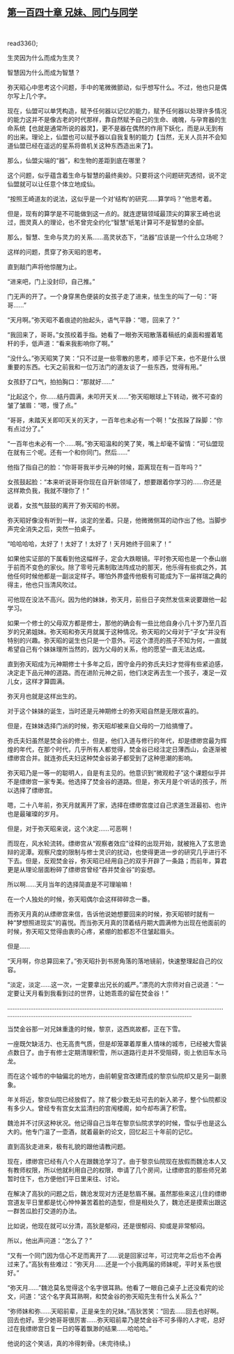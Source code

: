 ## [第一百四十章 兄妹、同门与同学](https://www.xxbiquge.com/11_11207/9136208.html)
﻿

  read336();<!--章节内容开始-->

  生灵因为什么而成为生灵？

  智慧因为什么而成为智慧？

  弥天昭心中思考这个问题，手中的笔微微颤动，似乎想写什么。不过，他也只是偶尔写上几个字。

  现在，仙盟可以单凭构造，赋予任何器以记忆的能力，赋予任何器以处理许多情况的能力这并不是像古老的时代那样，靠自然赋予自己的生命、魂魄，与孕育器的生命系统【也就是通常所说的器灵】，更不是器在偶然的作用下妖化，而是从无到有的出来。理论上，仙盟也可以赋予器以自我复制的能力【当然，无关人员并不会知道仙盟已经在遥远的星系将兽机关这种东西造出来了】。

  那么，仙盟尖端的“器”，和生物的差距到底在哪里？

  这个问题，似乎蕴含着生命与智慧的最终奥妙。只要将这个问题研究透彻，说不定仙盟就可以让任意个体立地成仙。

  “按照王崎道友的说法，这似乎是一个对‘结构’的研究……算学吗？”他思考着。

  但是，现有的算学是不可能做到这一点的。就连逻辑领域最顶尖的算家王崎也说过，图灵真人的理论，也不曾完全约化“智慧”纸笔计算可不是智慧的全部。

  那么，智慧、生命与灵力的关系……高灵状态下，“法器”应该是一个什么立场呢？

  这样的问题，贯穿了弥天昭的思考。

  直到敲门声将他惊醒为止。

  “进来吧，门上没封印，自己推。”

  门无声的开了。一个身穿黑色便装的女孩子走了进来，怯生生的叫了一句：“哥哥……”

  “天月啊。”弥天昭不着痕迹的抬起头，语气平静：“嗯，回来了？”

  “我回来了，哥哥。”女孩绞着手指。她看了一眼弥天昭散落着稿纸的桌面和握着笔杆的手，低声道：“看来我影响你了啊。”

  “没什么。”弥天昭笑了笑：“只不过是一些零散的思考，顺手记下来，也不是什么很重要的东西。七天之前我和一位万法门的道友谈了一些东西，觉得有用。”

  女孩舒了口气，拍拍胸口：“那就好……”

  “比起这个，你……结丹圆满，未叩开天关……”弥天昭眼球上下转动，微不可查的皱了皱眉：“嗯，慢了点。”

  “哥哥，未踏天关即叩天关的天才，一百年也未必有一个啊！”女孩跺了跺脚：“你有点过分了。”

  “一百年也未必有一个……啊。”弥天昭温和的笑了笑，嘴上却毫不留情：“可仙盟现在就有三个呢。还有一个和你同门。然后……”

  他指了指自己的脸：“你哥哥我半步元神的时候，距离现在有一百年吗？”

  女孩鼓起脸：“本来听说哥哥你现在自开新领域了，想要跟着你学习的……你还是这样欺负我，我就不理你了！”

  说着，女孩气鼓鼓的离开了弥天昭的书房。

  弥天昭好像没有听到一样，淡定的坐着。只是，他微微侧耳的动作出了他。当脚步声完全消失之后，突然一拍桌子。

  “哈哈哈哈，太好了！太好了！太好了！天月她终于回来了！”

  如果他实证部的下属看到他这幅样子，定会大跌眼镜。平时弥天昭也是一个泰山崩于前而不变色的家伙。除了零号元素制取法阵成功的那天，他乐得有些疯之外，其他任何时候他都是一副淡定样子。哪怕外界盛传他极有可能成为下一届祥瑞之典的得主，他也只当清风吹过。

  可他现在没法不高兴。因为他的妹妹，弥天月，前些日子突然发信来说要跟他一起学习。

  如果一个修士的父母双方都是修士，那他的确会有一些比他自身小几十岁乃至几百岁的兄弟姐妹。弥天昭和弥天月就属于这种情况。弥天昭的父母对于“子女”并没有特别的兴趣。弥天昭的诞生也只是一个意外。可这个漂亮的孩子不知为何，一直就希望自己有个妹妹理所当然的，因为父母的关系，他的愿望一直无法达成。

  直到弥天昭成为元神期修士十多年之后，困守金丹的弥氏夫妇才觉得有些紧迫感，决定走下品元神的道路。而在进阶元神之前，他们决定再去生一个孩子，凑足一双儿女，这样才算圆满。

  弥天月也就是这样出生的。

  对于这个妹妹的诞生，当时还是元神期修士的弥天昭自然是无限欢喜的。

  但是，在妹妹选择门派的时候，弥天昭却被来自父母的一刀给搞懵了。

  弥氏夫妇虽然是焚金谷的修士，但是，他们入道与修行的年代，却是缥缈宫最为辉煌的年代，在那个时代，几乎所有人都觉得，焚金谷已经注定日薄西山，会逐渐被缥缈宫合并。就连弥氏夫妇这种焚金谷弟子都受到了这种思潮的影响。

  弥天昭乃是一等一的聪明人，自是有主见的。他意识到“微观粒子”这个课题似乎并不是缥缈宫一家专美。他选择了焚金谷的道路。但是，弥天月是个听话的孩子，所以选择了缥缈宫。

  嗯，二十八年前，弥天月就离开了家，选择在缥缈宫度过自己求道生涯最初、也许也是最璀璨的岁月。

  但是，对于弥天昭来说，这个决定……可恶啊！

  而现在，风水轮流转。缥缈宫从“观察者效应”诠释的出现开始，就被拖入了玄思诡辩的泥潭。观察尺度的限制与修士灵识的扰动，也使得更进一步的研究几乎进行不下去。但是，反观焚金谷，弥天昭已经用自己的双手开辟了一条路；而前年，算君更是从理论层面粉碎了缥缈宫曾经“吞并焚金谷”的妄想。

  所以啊……天月当年的选择简直是不可理喻嘛！

  在一个人独处的时候，弥天昭偶尔会这样碎碎念一番。

  而弥天月真的从缥缈宫来信，告诉他说她想要回来的时候，弥天昭顿时就有一种“梦想照进现实”的喜悦。而当弥天月真的顶着结丹期大圆满修为出现在他面前的时候，弥天昭又觉得由衷的心疼，紧绷的脸都忍不住皱起眉头。

  但是……

  “天月啊，你总算回来了。”弥天昭扑到书房角落的落地镜前，快速整理起自己的仪容。

  “淡定，淡定……这一次，一定要拿出兄长的威严。”漂亮的大宗师对自己说道：“一定要让天月看到我看到过的世界，让她乖乖的留在焚金谷！”

  …………………………………………………………………………………………………………………………………………………………………………………………………………

  当焚金谷那一对兄妹重逢的时候，黎京，这西岚故都，正在下雪。

  一座既欠缺活力、也无高贵气质，但是却笼罩着厚重人情味的城市，已经被大雪装点数日了。由于有修士定期清理积雪，所以道路行走并不受阻碍，街上依旧车水马龙。

  而在这个城市的中轴偏北的地方，由前朝皇宫改建而成的黎京仙院却又是另一副景象。

  年关将近，黎京仙院已经放假了。除了极少数无处可去的新入弟子，整个仙院都没有多少人。曾经专有宫女太监清扫的宫闱楼阁，如今却布满了积雪。

  魏沧并不讨厌这种状况。他记得自己当年在黎京仙院求学的时候，雪似乎也是这么大的。他专门温了一壶酒，就着最新的论文，回忆起三十年前的记忆。

  直到高狄走进来，极有礼貌的跟他请教问题。

  现在，缥缈宫已经有八个人在跟魏沧学习了。由于黎京仙院现在放假而魏沧本人又有教师权限，所以他就利用自己的权限，申请了几个房间，让缥缈宫的那些师兄弟暂时住下，也方便他们平日里来往、讨论。

  在解决了高狄的问题之后，魏沧发现对方还是愁眉不展。虽然那些来这儿住的缥缈宫道友平日里都是忧心忡忡兼苦着脸的造型，但是相处久了，魏沧还是摸索出跟这一群苦瓜脸打交道的办法。

  比如说，他现在就可以分清，高狄是郁闷，还是很郁闷、抑或是非常郁闷。

  所以，他出声问道：“怎么了？”

  “又有一个同门因为信心不足而离开了……说是回家过年，可过完年之后也不会再过来了。”高狄有些难过：“弥天月……还是一个小我两届的师妹呢，平时关系也很好。”

  “弥天月……”魏沧莫名觉得这个名字很耳熟。他看了一眼自己桌子上还没看完的论文，问道：“这个名字真耳熟啊，和焚金谷的弥天昭先生有什么关系么？”

  “弥师妹和弥……天昭前辈，正是亲生的兄妹。”高狄苦笑：“回去……回去也好啊。回去也好。至少她哥哥很厉害……弥天昭前辈乃是焚金谷不可多得的人才呢，总好过在我缥缈宫日复一日的等着飘渺的结果……哈哈哈。”

  他说的这个笑话，真的冷得刺骨。(未完待续。)  <!--章节内容结束-->

